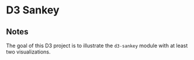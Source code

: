 # D3 Sankey

<!-- ## [Live Demo](LINK_TO_LIVE_DEMO_HERE) -->

## Notes

The goal of this D3 project is to illustrate the `d3-sankey` module with at least two visualizations.
